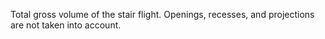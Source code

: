 Total gross volume of the stair flight. Openings, recesses, and projections are not taken into account.
